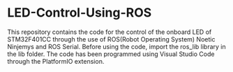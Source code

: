# LED-Control-Using-ROS

This repository contains the code for the control of the onboard LED of STM32F401CC through the use of ROS(Robot Operating System) Noetic Ninjemys and ROS Serial.
Before using the code, import the ros_lib library in the lib folder.
The code has been programmed using Visual Studio Code through the PlatformIO extension.
